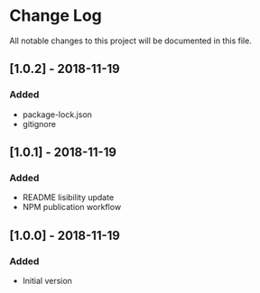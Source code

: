 # Change Log
All notable changes to this project will be documented in this file.

## [1.0.2] - 2018-11-19
### Added
- package-lock.json
- gitignore

## [1.0.1] - 2018-11-19
### Added
- README lisibility update
- NPM publication workflow

## [1.0.0] - 2018-11-19
### Added
- Initial version